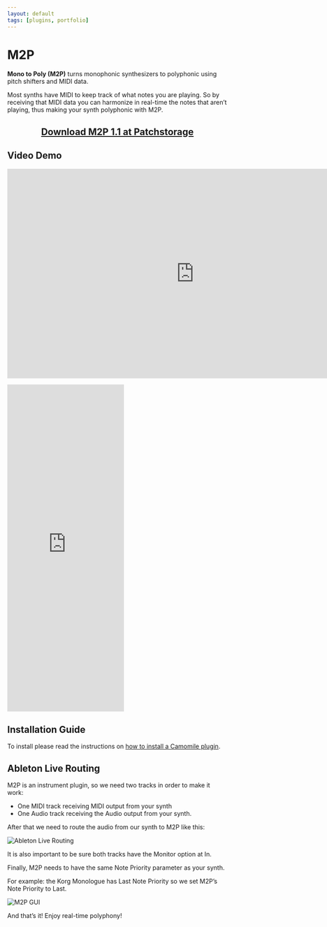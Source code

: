 ```yaml
---
layout: default
tags: [plugins, portfolio]
---
```

# M2P

**Mono to Poly (M2P)** turns monophonic synthesizers to polyphonic using pitch shifters and MIDI data.

Most synths have MIDI to keep track of what notes you are playing.
So by receiving that MIDI data you can harmonize in real-time the notes that aren’t playing, thus making your synth polyphonic with M2P.

<center><p><h2><a href="https://patchstorage.com/m2p/"> Download M2P 1.1 at Patchstorage </a></h2></p></center>

## Video Demo

<p><div class="video-container"><iframe width="853" height="480" src="https://www.youtube.com/embed/7d3IagGN50E" frameborder="0" allowfullscreen></iframe></div></p>

<iframe src="https://www.facebook.com/plugins/video.php?href=https%3A%2F%2Fwww.facebook.com%2FholaWave%2Fvideos%2F299898077356474%2F&show_text=1&width=267" width="267" height="749" style="border:none;overflow:hidden" scrolling="no" frameborder="0" allowTransparency="true" allow="encrypted-media" allowFullScreen="true"></iframe>

## Installation Guide
To install please read the instructions on [how to install a Camomile plugin](https://github.com/pierreguillot/Camomile/wiki/How-to-install-plugins).

## Ableton Live Routing

M2P is an instrument plugin, so we need two tracks in order to make it work:
* One MIDI track receiving MIDI output from your synth
* One Audio track receiving the Audio output from your synth.

After that we need to route the audio from our synth to M2P like this:

![Ableton Live Routing](/assets/images/2019-08-19-Ableton-M2P)

It is also important to be sure both tracks have the Monitor option at In.

Finally, M2P needs to have the same Note Priority parameter as your synth.

For example: the Korg Monologue has Last Note Priority so we set M2P’s Note Priority to Last.

![M2P GUI](/assets/images/2019-08-19-M2P-GUI)

And that’s it! Enjoy real-time polyphony!
